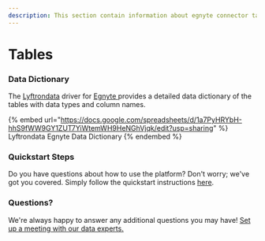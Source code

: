 ```yaml
---
description: This section contain information about egnyte connector tables information
---
```


# Tables

### Data Dictionary

The [Lyftrondata](https://www.lyftrondata.com/) driver for [Egnyte](https://www.lyftrondata.com/integration/egnyte/)[ ](https://www.lyftrondata.com/integration/egnyte/)provides a detailed data dictionary of the tables with data types and column names.

{% embed url="https://docs.google.com/spreadsheets/d/1a7PyHRYbH-hhS9fWW9GY1ZUT7YiWtemWH9HeNGhVjqk/edit?usp=sharing" %}
Lyftrondata Egnyte Data Dictionary
{% endembed %}

### Quickstart Steps

Do you have questions about how to use the platform? Don't worry; we've got you covered. Simply follow the quickstart instructions [here](../../../../quickstart-steps.md).

### Questions? <a href="#questions" id="questions"></a>

We're always happy to answer any additional questions you may have! [Set up a meeting with our data experts.](https://www.lyftrondata.com/book-a-meeting/)

